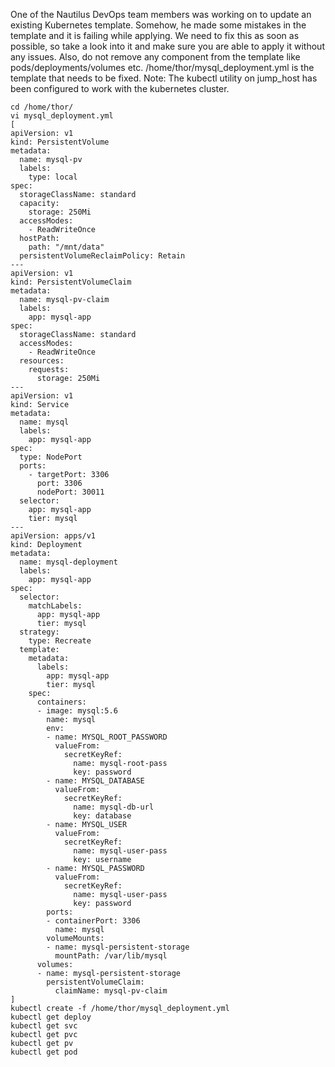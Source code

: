 One of the Nautilus DevOps team members was working on to update an existing Kubernetes template. Somehow, he made some mistakes in the template and it is failing while applying. We need to fix this as soon as possible, so take a look into it and make sure you are able to apply it without any issues. Also, do not remove any component from the template like pods/deployments/volumes etc.
/home/thor/mysql_deployment.yml is the template that needs to be fixed.
Note: The kubectl utility on jump_host has been configured to work with the kubernetes cluster.

```
cd /home/thor/
vi mysql_deployment.yml
[
apiVersion: v1
kind: PersistentVolume
metadata:
  name: mysql-pv
  labels:
    type: local
spec:
  storageClassName: standard
  capacity:
    storage: 250Mi
  accessModes:
    - ReadWriteOnce
  hostPath:
    path: "/mnt/data"
  persistentVolumeReclaimPolicy: Retain
---
apiVersion: v1
kind: PersistentVolumeClaim
metadata:
  name: mysql-pv-claim
  labels:
    app: mysql-app
spec:
  storageClassName: standard
  accessModes:
    - ReadWriteOnce
  resources:
    requests:
      storage: 250Mi    
---
apiVersion: v1
kind: Service
metadata:
  name: mysql
  labels:
    app: mysql-app
spec:
  type: NodePort
  ports:
    - targetPort: 3306
      port: 3306
      nodePort: 30011
  selector:
    app: mysql-app
    tier: mysql    
---
apiVersion: apps/v1
kind: Deployment
metadata:
  name: mysql-deployment
  labels:
    app: mysql-app
spec:
  selector:
    matchLabels:
      app: mysql-app
      tier: mysql
  strategy:
    type: Recreate
  template:
    metadata:
      labels:
        app: mysql-app
        tier: mysql
    spec:
      containers:
      - image: mysql:5.6
        name: mysql
        env:
        - name: MYSQL_ROOT_PASSWORD
          valueFrom:
            secretKeyRef:
              name: mysql-root-pass
              key: password
        - name: MYSQL_DATABASE
          valueFrom:
            secretKeyRef:
              name: mysql-db-url
              key: database    
        - name: MYSQL_USER
          valueFrom:
            secretKeyRef:
              name: mysql-user-pass
              key: username
        - name: MYSQL_PASSWORD
          valueFrom:
            secretKeyRef:
              name: mysql-user-pass
              key: password
        ports:
        - containerPort: 3306
          name: mysql
        volumeMounts:
        - name: mysql-persistent-storage
          mountPath: /var/lib/mysql
      volumes:
      - name: mysql-persistent-storage
        persistentVolumeClaim:
          claimName: mysql-pv-claim
]
kubectl create -f /home/thor/mysql_deployment.yml
kubectl get deploy
kubectl get svc
kubectl get pvc
kubectl get pv
kubectl get pod
```